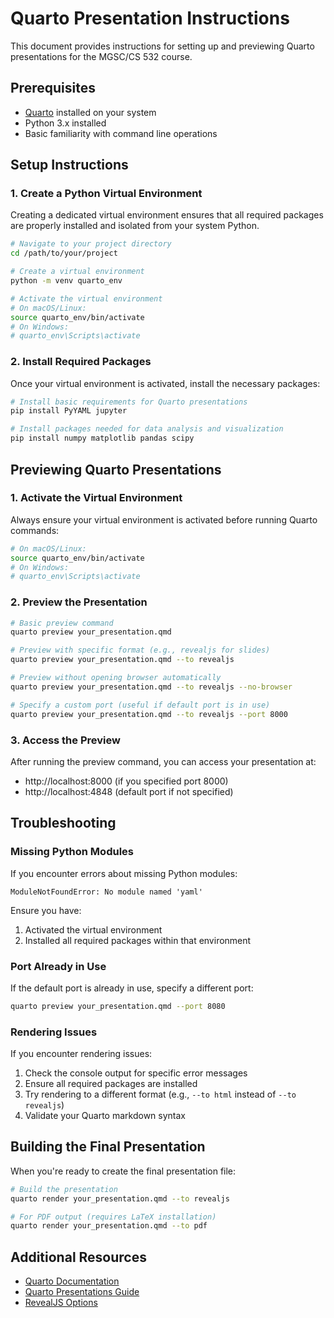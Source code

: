 # Quarto Presentation Instructions

This document provides instructions for setting up and previewing Quarto presentations for the MGSC/CS 532 course.

## Prerequisites

- [Quarto](https://quarto.org/docs/get-started/) installed on your system
- Python 3.x installed
- Basic familiarity with command line operations

## Setup Instructions

### 1. Create a Python Virtual Environment

Creating a dedicated virtual environment ensures that all required packages are properly installed and isolated from your system Python.

```bash
# Navigate to your project directory
cd /path/to/your/project

# Create a virtual environment
python -m venv quarto_env

# Activate the virtual environment
# On macOS/Linux:
source quarto_env/bin/activate
# On Windows:
# quarto_env\Scripts\activate
```

### 2. Install Required Packages

Once your virtual environment is activated, install the necessary packages:

```bash
# Install basic requirements for Quarto presentations
pip install PyYAML jupyter

# Install packages needed for data analysis and visualization
pip install numpy matplotlib pandas scipy
```

## Previewing Quarto Presentations

### 1. Activate the Virtual Environment

Always ensure your virtual environment is activated before running Quarto commands:

```bash
# On macOS/Linux:
source quarto_env/bin/activate
# On Windows:
# quarto_env\Scripts\activate
```

### 2. Preview the Presentation

```bash
# Basic preview command
quarto preview your_presentation.qmd

# Preview with specific format (e.g., revealjs for slides)
quarto preview your_presentation.qmd --to revealjs

# Preview without opening browser automatically
quarto preview your_presentation.qmd --to revealjs --no-browser

# Specify a custom port (useful if default port is in use)
quarto preview your_presentation.qmd --to revealjs --port 8000
```

### 3. Access the Preview

After running the preview command, you can access your presentation at:
- http://localhost:8000 (if you specified port 8000)
- http://localhost:4848 (default port if not specified)

## Troubleshooting

### Missing Python Modules

If you encounter errors about missing Python modules:

```
ModuleNotFoundError: No module named 'yaml'
```

Ensure you have:
1. Activated the virtual environment
2. Installed all required packages within that environment

### Port Already in Use

If the default port is already in use, specify a different port:

```bash
quarto preview your_presentation.qmd --port 8080
```

### Rendering Issues

If you encounter rendering issues:

1. Check the console output for specific error messages
2. Ensure all required packages are installed
3. Try rendering to a different format (e.g., `--to html` instead of `--to revealjs`)
4. Validate your Quarto markdown syntax

## Building the Final Presentation

When you're ready to create the final presentation file:

```bash
# Build the presentation
quarto render your_presentation.qmd --to revealjs

# For PDF output (requires LaTeX installation)
quarto render your_presentation.qmd --to pdf
```

## Additional Resources

- [Quarto Documentation](https://quarto.org/docs/guide/)
- [Quarto Presentations Guide](https://quarto.org/docs/presentations/)
- [RevealJS Options](https://quarto.org/docs/presentations/revealjs/)